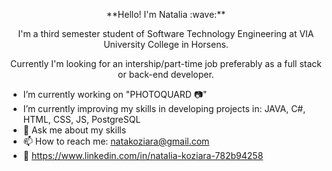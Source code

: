 <p align="center">**Hello! I'm Natalia :wave:**</p>

<p align="center">I'm a third semester student of Software Technology Engineering at VIA University College in Horsens.</p>
<p align="center">Currently I'm looking for an intership/part-time job preferably as a full stack or back-end developer. </p>

- I’m currently working on "PHOTOQUARD :camera:"
- I’m currently improving my skills in developing projects in: JAVA, C#, HTML, CSS, JS, PostgreSQL
- 💬 Ask me about my skills
- 📫 How to reach me: natakoziara@gmail.com
- :link: https://www.linkedin.com/in/natalia-koziara-782b94258

